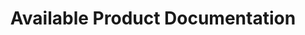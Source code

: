 ---
publish: false
title: Available Product Documentation
layout: list-products.html
products:
  - title: EMDK For Android
    description: Java sample projects using EMDK API's, Data Capture, Profile Manager, etc.
    url: /emdk-for-android/4-0/guide/about
    image: /images/products/emdk-for-android.png
    btn-text: Latest Docs
    sections:
      - title: Getting Started
        url: /emdk-for-android/4-0/guide/gettingstarted
      - title: Tutorials
        url: /emdk-for-android/4-0/tutorial/
      - title: Samples
        url: /emdk-for-android/4-0/samples
      - title: Guides
        url: /emdk-for-android/4-0/guide/programming-guides
      - title: Profile Manager
        url: /emdk-for-android/4-0/guide/profile-manager-guides
      - title: APIs
        url: /emdk-for-android/4-0/api
    versions:
      - url: emdk-for-android/4-0/guide/about/
        menu: "4.0"
      - url: /emdk-for-android/3-1/guide/about/
        menu: "3.1"
  - title: EMDK For Xamarin
    description: Use C# API's like Data Capture, Profile Manager to build Android applications for Zebra Devices.
    url: /emdk-for-xamarin/1-0/guide/about
    btn-text: Latest Docs
    image: /images/products/emdk-for-xamarin.jpg
    sections:
      - title: Getting Started
        url: /emdk-for-xamarin/1-0/guide/gettingstarted
      - title: Tutorials
        url: /emdk-for-xamarin/1-0/tutorial/
      - title: Samples
        url: /emdk-for-xamarin/1-0/samples
      - title: Profile Manager
        url: /emdk-for-xamarin/1-0/guide/profile-manager-guides
      - title: APIs
        url: /emdk-for-xamarin/1-0/api
    versions:
      - url: emdk-for-xamarin/1-0/guide/about/
        menu: "1.0"
  - title: StageNow
    description: The easy way to stage Zebra Technologies' Android-based mobile computers.
    url: /stagenow/2-2/about
    btn-text: Latest Guides
    image: /images/products/stagenow.png
    sections:
      - title: Getting Started 
        url: /stagenow/2-2/gettingstarted
      - title: Profiles
        url: /stagenow/2-2/stagingprofiles
      - title: Profile Wizards
        url: /stagenow/2-2/ProfileWizards
      - title: Settings
        url: /stagenow/2-2/settingconfig
      - title: Setting Types
        url: /stagenow/2-2/settingtypes
      - title: Device Staging
        url: /stagenow/2-2/stageclient
---